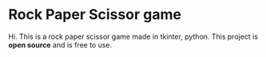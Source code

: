 # Rock Paper Scissor game

Hi. This is a rock paper scissor game made in tkinter, python.
This project is __open source__ and is free to use.
